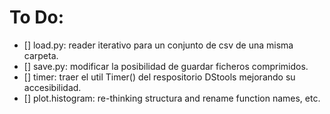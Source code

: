 # To Do:

- [] load.py: reader iterativo para un conjunto de csv de una misma carpeta.
- [] save.py: modificar la posibilidad de guardar ficheros comprimidos.
- [] timer: traer el util Timer() del respositorio DStools mejorando su accesibilidad.
- [] plot.histogram: re-thinking structura and rename function names, etc.
